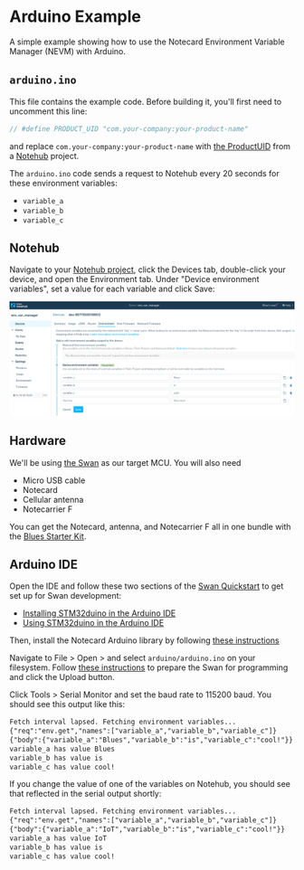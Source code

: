 # Arduino Example

A simple example showing how to use the Notecard Environment Variable Manager (NEVM) with Arduino.

## `arduino.ino`

This file contains the example code. Before building it, you'll first need to uncomment this line:

```c
// #define PRODUCT_UID "com.your-company:your-product-name"
```

and replace `com.your-company:your-product-name` with [the ProductUID](https://dev.blues.io/notehub/notehub-walkthrough/#finding-a-productuid) from a [Notehub](https://dev.blues.io/notehub/notehub-walkthrough/) project.

The `arduino.ino` code sends a request to Notehub every 20 seconds for these environment variables:

- `variable_a`
- `variable_b`
- `variable_c`

## Notehub

Navigate to your [Notehub project](https://notehub.io/projects), click the Devices tab, double-click your device, and open the Environment tab. Under "Device environment variables", set a value for each variable and click Save:

![Settings variables on Notehub](../../images/setting_vars_on_notehub.png "Settings variables on Notehub")

## Hardware

We'll be using [the Swan](https://dev.blues.io/swan/introduction-to-swan/) as our target MCU. You will also need

- Micro USB cable
- Notecard
- Cellular antenna
- Notecarrier F

You can get the Notecard, antenna, and Notecarrier F all in one bundle with the [Blues Starter Kit](https://shop.blues.io/collections/blues-starter-kits).

## Arduino IDE

Open the IDE and follow these two sections of the [Swan Quickstart](https://dev.blues.io/quickstart/swan-quickstart) to get set up for Swan development:

- [Installing STM32duino in the Arduino IDE](https://dev.blues.io/quickstart/swan-quickstart/#installing-stm32duino-in-the-arduino-ide)
- [Using STM32duino in the Arduino IDE](https://dev.blues.io/quickstart/swan-quickstart/#using-stm32duino-in-the-arduino-ide)

Then, install the Notecard Arduino library by following [these instructions](https://dev.blues.io/tools-and-sdks/firmware-libraries/arduino-library/#installation)

Navigate to File > Open > and select `arduino/arduino.ino` on your filesystem. Follow [these instructions](https://dev.blues.io/quickstart/swan-quickstart/#programming-swan-the-stlink-v3mini) to prepare the Swan for programming and click the Upload button.

Click Tools > Serial Monitor and set the baud rate to 115200 baud. You should see this output like this:

```none
Fetch interval lapsed. Fetching environment variables...
{"req":"env.get","names":["variable_a","variable_b","variable_c"]}
{"body":{"variable_a":"Blues","variable_b":"is","variable_c":"cool!"}}
variable_a has value Blues
variable_b has value is
variable_c has value cool!
```

If you change the value of one of the variables on Notehub, you should see that reflected in the serial output shortly:

```none
Fetch interval lapsed. Fetching environment variables...
{"req":"env.get","names":["variable_a","variable_b","variable_c"]}
{"body":{"variable_a":"IoT","variable_b":"is","variable_c":"cool!"}}
variable_a has value IoT
variable_b has value is
variable_c has value cool!
```
